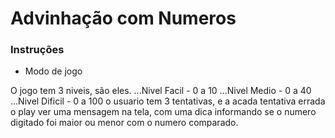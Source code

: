 # Advinhação com Numeros
 
 ### Instruções

+ Modo de jogo

O jogo tem 3 niveis, são eles.
...Nivel Facil - 0 a 10
...Nivel Medio - 0 a 40
...Nivel Dificil - 0 a 100
o usuario tem 3 tentativas, e a acada tentativa errada
o play ver uma mensagem na tela, com uma dica informando
se o numero digitado foi maior ou menor com o numero comparado.
